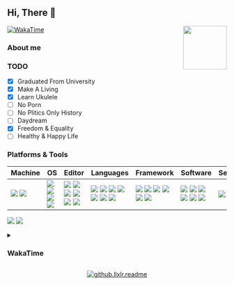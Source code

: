 ## Hi, There 🖖

<img align='right' src='https://cdn.jsdelivr.net/gh/llxlr/llxlr/.github/bg.png' width='100px'>

[![WakaTime](https://github.com/llxlr/llxlr/actions/workflows/waka.yml/badge.svg)](https://github.com/llxlr/llxlr/actions/workflows/waka.yml)

### About me

### TODO

- [x] Graduated From University
- [x] Make A Living
- [x] Learn Ukulele
- [ ] No Porn
- [ ] No Plitics Only History
- [ ] Daydream
- [x] Freedom & Equality
- [ ] Healthy & Happy Life

### Platforms & Tools

<!-- https://simpleicons.org/ -->

| Machine                                                      | OS                                                           | Editor                                                       | Languages                                                    | Framework                                                    | Software                                                     | Service                                                      |
| :----------------------------------------------------------- | :----------------------------------------------------------- | ------------------------------------------------------------ | ------------------------------------------------------------ | ------------------------------------------------------------ | ------------------------------------------------------------ | ------------------------------------------------------------ |
| [![](https://img.shields.io/badge/-Dell-f0f6fc?style=flat-square&logo=dell&logoColor=blue)](https://www.dell.com/) [![](https://img.shields.io/badge/-Raspberry%20Pi-C51A4A?style=flat-square&logo=raspberry-pi&logoColor=white)](https://www.raspberrypi.org/) | [![](https://img.shields.io/badge/-Windows%2011-6ad1fe?style=flat-square&logo=microsoft&logoColor=white)](https://www.microsoft.com/windows/) [![](https://img.shields.io/badge/-Ubuntu%2022.04%20LTS-E95420?style=flat-square&logo=Ubuntu&logoColor=white)](https://ubuntu.com/) [![](https://img.shields.io/badge/-CentOS-262577?style=flat-square&logo=CentOS&logoColor=white)](https://www.centos.org/) [![](https://img.shields.io/badge/-Arch%20Linux-1793D1?style=flat-square&logo=archlinux&logoColor=white)](https://archlinux.org/) | [![](https://img.shields.io/badge/-Visual%20Studio%20Code-blue?style=flat-square&logo=visual-studio-code&logoColor=white)](https://code.visualstudio.com/) [![](https://img.shields.io/badge/-PyCharm-000000?style=flat-square&logo=pycharm&logoColor=white)](https://www.jetbrains.com/pycharm/) [![](https://img.shields.io/badge/-GoLand-000000?style=flat-square&logo=goland&logoColor=white)](https://www.jetbrains.com/go/) [![](https://img.shields.io/badge/-Sublime%20Text-ff9800?style=flat-square&logo=sublimetext&logoColor=white)](https://www.sublimetext.com/) [![](https://img.shields.io/badge/-Neovim-8fff6d?style=flat-square&logo=neovim&logoColor=white)](https://neovim.io/) [![](https://img.shields.io/badge/-Jupyter-f37626?style=flat-square&logo=jupyter&logoColor=white)](https://jupyter.org/) | [![](https://img.shields.io/badge/-HTML5-e34f26?style=flat-square&logo=html5&logoColor=white)](https://html.spec.whatwg.org/) [![](https://img.shields.io/badge/-CSS3-1572b6?style=flat-square&logo=css3&logoColor=white)](https://www.w3.org/Style/CSS/) [![](https://img.shields.io/badge/-JavaScript-f7e018?style=flat-square&logo=javascript&logoColor=white)](https://www.ecma-international.org/) [![](https://img.shields.io/badge/-Python-yellow?style=flat-square&logo=python&logoColor=white)](https://www.python.org/) [![](https://img.shields.io/badge/-Golang-00add8?style=flat-square&logo=go&logoColor=white)](https://golang.org/) [![](https://img.shields.io/badge/-R-276dc3?style=flat-square&logo=R&logoColor=white)](https://www.r-project.org/) [![](https://img.shields.io/badge/-C-a8b9cc?style=flat-square&logo=c&logoColor=white)]() | [![](https://img.shields.io/badge/-PyTorch-ee4c2c?style=flat-square&logo=pytorch&logoColor=white)](https://pytorch.org/) [![](https://img.shields.io/badge/-Scikit%20Learn-f7931e?style=flat-square&logo=scikitlearn&logoColor=white)](https://scikit-learn.org/) [![](https://img.shields.io/badge/-TensorFlow-f38020?style=flat-square&logo=tensorflow&logoColor=white)](https://tensorflow.google.cn/) [![](https://img.shields.io/badge/-Vue.js-4fc08d?style=flat-square&logo=vuedotjs&logoColor=white)](https://vuejs.org/) [![](https://img.shields.io/badge/-FastAPI-009688?style=flat-square&logo=fastapi&logoColor=white)](https://fastapi.tiangolo.com/zh/) [![](https://img.shields.io/badge/-Flask-000000?style=flat-square&logo=flask&logoColor=white)](https://flask.palletsprojects.com/) | [![](https://img.shields.io/badge/-LaTeX-008080?style=flat-square&logo=latex&logoColor=white)](https://www.latex-project.org/) [![](https://img.shields.io/badge/-Node.js-43853d?style=flat-square&logo=nodedotjs&logoColor=white)](https://nodejs.org/) [![](https://img.shields.io/badge/-NPM-cb3837?style=flat-square&logo=npm&logoColor=white)](https://npmjs.com/) [![](https://img.shields.io/badge/-Miniconda-42B029?style=flat-square&logo=anaconda&logoColor=white)](https://conda.io/) [![](https://img.shields.io/badge/-Docker-2496ed?style=flat-square&logo=docker&logoColor=white)](https://www.docker.com/) [![](https://img.shields.io/badge/-Oracle-F80000?style=flat-square&logo=oracle&logoColor=white)](https://www.oracle.com/database/) | [![](https://img.shields.io/badge/-CloudFlare-f38020?style=flat-square&logo=cloudflare&logoColor=white)](https://www.cloudflare.com/) |

![](https://github-readme-stats.vercel.app/api?username=llxlr&include_all_commits=true&show_icons=true&hide_title=true&hide_border=true)
![](https://github-readme-stats.vercel.app/api/top-langs/?username=llxlr&theme=vue&layout=compact&hide_title=true&hide_border=true)

<details>
<summary><h3>WakaTime</h3></summary>
<!--START_SECTION:waka-->
![Code Time](http://img.shields.io/badge/Code%20Time-1%2C716%20hrs-blue)

**I'm a Night 🦉** 

```text
🌞 Morning                111 commits         ███░░░░░░░░░░░░░░░░░░░░░░   10.62 % 
🌆 Daytime                217 commits         █████░░░░░░░░░░░░░░░░░░░░   20.77 % 
🌃 Evening                343 commits         ████████░░░░░░░░░░░░░░░░░   32.82 % 
🌙 Night                  374 commits         █████████░░░░░░░░░░░░░░░░   35.79 % 
```
📅 **I'm Most Productive on Tuesday** 

```text
Monday                   161 commits         ████░░░░░░░░░░░░░░░░░░░░░   15.41 % 
Tuesday                  176 commits         ████░░░░░░░░░░░░░░░░░░░░░   16.84 % 
Wednesday                166 commits         ████░░░░░░░░░░░░░░░░░░░░░   15.89 % 
Thursday                 132 commits         ███░░░░░░░░░░░░░░░░░░░░░░   12.63 % 
Friday                   125 commits         ███░░░░░░░░░░░░░░░░░░░░░░   11.96 % 
Saturday                 165 commits         ████░░░░░░░░░░░░░░░░░░░░░   15.79 % 
Sunday                   120 commits         ███░░░░░░░░░░░░░░░░░░░░░░   11.48 % 
```


📊 **This Week I Spent My Time On** 

```text
🕑︎ Time Zone: Asia/Shanghai

💬 Programming Languages: 
XML                      9 mins              █████████████████████████   100.00 % 

🔥 Editors: 
Sublime Text             9 mins              █████████████████████████   100.00 % 

💻 Operating System: 
Windows                  9 mins              █████████████████████████   100.00 % 
```

**I Mostly Code in Python** 

```text
Python                   10 repos            ████████░░░░░░░░░░░░░░░░░   33.33 % 
JavaScript               5 repos             ████░░░░░░░░░░░░░░░░░░░░░   16.67 % 
Shell                    3 repos             ██░░░░░░░░░░░░░░░░░░░░░░░   10.00 % 
TeX                      2 repos             ██░░░░░░░░░░░░░░░░░░░░░░░   06.67 % 
PowerShell               1 repo              █░░░░░░░░░░░░░░░░░░░░░░░░   03.33 % 
```




 Last Updated on 26/06/2023 00:39:00 UTC
<!--END_SECTION:waka-->
</details>

<p align="center">
  <a href="https://count.getloli.com/">
    <img src="https://count.getloli.com/get/@github.llxlr.readme?theme=rule34" alt="github.llxlr.readme">
  </a>
</p>

